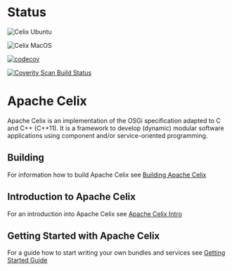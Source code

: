 <!--
Licensed to the Apache Software Foundation (ASF) under one or more
contributor license agreements.  See the NOTICE file distributed with
this work for additional information regarding copyright ownership.
The ASF licenses this file to You under the Apache License, Version 2.0
(the "License"); you may not use this file except in compliance with
the License.  You may obtain a copy of the License at
   
    http://www.apache.org/licenses/LICENSE-2.0

Unless required by applicable law or agreed to in writing, software
distributed under the License is distributed on an "AS IS" BASIS,
WITHOUT WARRANTIES OR CONDITIONS OF ANY KIND, either express or implied.
See the License for the specific language governing permissions and
limitations under the License.
-->

# Status

![Celix Ubuntu](https://github.com/apache/celix/workflows/Celix%20Ubuntu/badge.svg)

![Celix MacOS](https://github.com/apache/celix/workflows/Celix%20MacOS/badge.svg)

[![codecov](https://codecov.io/gh/apache/celix/branch/master/graph/badge.svg)](https://codecov.io/gh/apache/celix) 
 
[![Coverity Scan Build Status](https://scan.coverity.com/projects/6685/badge.svg)](https://scan.coverity.com/projects/6685)

# Apache Celix  
Apache Celix is an implementation of the OSGi specification adapted to C and C++ (C++11). It is a framework to develop (dynamic) modular software applications using component and/or service-oriented programming.


## Building
For information how to build Apache Celix see [Building Apache Celix](documents/building/README.md)

## Introduction to Apache Celix
For an introduction into Apache Celix see [Apache Celix Intro](documents/intro/README.md)

## Getting Started with Apache Celix
For a guide how to start writing your own bundles and services see [Getting Started Guide](documents/getting_started/README.md)


